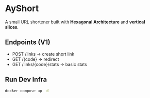 # AyShort

A small URL shortener built with **Hexagonal Architecture** and **vertical slices**.

## Endpoints (V1)
- POST /links → create short link
- GET /{code} → redirect
- GET /links/{code}/stats → basic stats

## Run Dev Infra
```bash
docker compose up -d
```

